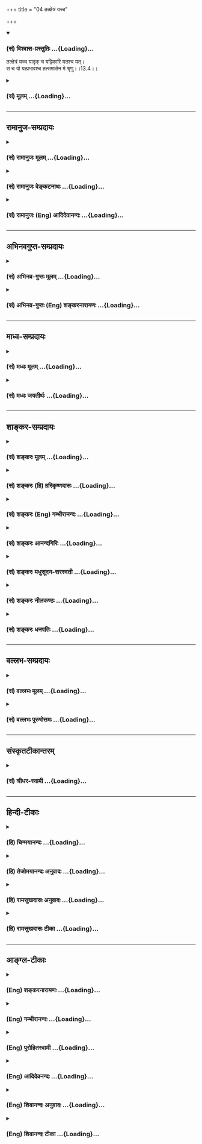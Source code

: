+++
title = "04 तत्क्षेत्रं यच्च"

+++
<div class="js_include" newlevelforh1="3" title="(सं) विश्वास-प्रस्तुतिः" unfilled url="/purANam/mahAbhAratam/06-bhIShma-parva/02-bhagavad-gItA-parva/saMskRtam/vishvAsa-prastutiH/13_xetra-xetrajna-yogaH/04_tatxetraM_yachcha.md">
<details open><summary><h3>(सं) विश्वास-प्रस्तुतिः ...{Loading}...</h3></summary>

तत्क्षेत्रं यच्च यादृक् च यद्विकारि यतश्च यत्।  
स च यो यत्प्रभावश्च तत्समासेन मे श्रृणु।।13.4।।
</details>
</div>
<div class="js_include collapsed" newlevelforh1="3" title="(सं) मूलम्" unfilled url="/purANam/mahAbhAratam/06-bhIShma-parva/02-bhagavad-gItA-parva/saMskRtam/mUlam/13_xetra-xetrajna-yogaH/04_tatxetraM_yachcha.md">
<details><summary><h3>(सं) मूलम् ...{Loading}...</h3></summary>

तत्क्षेत्रं यच्च यादृक् च यद्विकारि यतश्च यत्।  
स च यो यत्प्रभावश्च तत्समासेन मे श्रृणु।।13.4।।
</details>
</div>


_________________
## रामानुज-सम्प्रदायः
<div class="js_include collapsed" newlevelforh1="3" title="(सं) रामानुजः मूलम्" unfilled url="/purANam/mahAbhAratam/06-bhIShma-parva/02-bhagavad-gItA-parva/saMskRtam/rAmAnujaH/mUlam/13_xetra-xetrajna-yogaH/04_tatxetraM_yachcha.md">
<details><summary><h3>(सं) रामानुजः मूलम् ...{Loading}...</h3></summary>

।।13.4।। तद् इदं क्षेत्रक्षेत्रज्ञयाथात्म्यम् **ऋषिभिः** पराशरादिभिः
**बहुधा** बहुप्रकारं **गीतम्**अहं त्वं च तथान्ये च भूतैरुह्याम पार्थिव।
गुणप्रवाहपतितो भूतवर्गोऽपि यात्ययम्।। कर्मवश्या गुणा ह्येते सत्त्वाद्याः
पृथिवीपते। अविद्यासञ्चितं कर्म तच्चाशेषेषु जन्तुषु।। आत्मा शुद्धोऽक्षरः
शान्तो निर्गुणः प्रकृतेः परः। प्रवृद्ध्यपचयौ नास्य चैकस्याखिलजन्तुषु।।
(वि0 पु0 2।13।69 -- 71) तथापिण्डः पृथग्यतः पुंसः
शिरःपाण्यादिलक्षणः।। ततोऽहमिति कुत्रैतां संज्ञां राजन्करोम्यहम्।। (वि0
पु0 2।13।89) तथा चकिं त्वमेतच्छिरः किं नु ग्रीवा तव तथोदरम्। किमु
पादादिकं त्वं वै तवैतत्किं महीपते।। समस्तावयवेम्यस्त्वं पृथक् भूप
व्यवस्थितः। कोऽहमित्येव निपुणो भूत्वा चिन्तय पार्थिव।। (वि0 पु0
2।13।102103) इति।  
  
एवं विविक्तयोः द्वयोः वासुदेवात्मकत्वं च आहुः -- इन्द्रियाणि मनो बुद्धिः
सत्त्वं तेजो बलं धृतिः। वासुदेवात्मकान्याहुः क्षेत्रं क्षेत्रज्ञमेव च।।
(महा0 शान्तिपर्व 149।136) इति।  
  
**छन्दोभिः विविधैः** पृथक् पृथग्विधैः छन्दोभिः ऋग्यजुः सामाथर्वभिः
देहात्मनोः स्वरूपं **पृथग्** गीतम् -- तस्माद्वा एतस्माद् आत्मन आकाशः
संभूतः आकाशाद् वायुः; वायोरग्निः; अग्नेरापः; अद्भ्यः पृथिवी; पृथिव्या
ओषधयः; ओषधीभ्योऽन्नम्; अन्नात् पुरुषः; स वा एष पुरुषः अन्नरसमयः (तै0 उ₀
2।1) इति शरीरस्वरूपम् अभिधाय तस्माद् अन्तरं प्राणमयं तस्मात् च अन्तरं
मनोमयम् अभिधायतस्माद्वा एतस्मान्मनोमयादन्योऽन्तर आत्मा विज्ञानमयः (तै0
उ₀ 2।4) इति क्षेत्रज्ञस्वरूपम् अभिधायतस्माद्वा एतस्माद्विज्ञानमयात्
अन्योऽन्तर आत्मानन्दमयः (तै0 उ₀ 2।5) इति क्षेत्रज्ञस्य अपि अन्तरात्मतया
आनन्दमयः परमात्मा अभिहितः। एवम् ऋक्सामाथर्वसु च तत्र तत्र
क्षेत्रक्षेत्रज्ञयोः पृथग्भावः तयोः ब्रह्मात्मकत्वं च सुस्पष्टं गीतम्।  
  
ब्रह्मसूत्रपदैः च एव ब्रह्मप्रतिपादनसूत्राख्यैः पदैः शारीरकसूत्रैः
**हेतुमद्भिः** हेतुयुक्तैः। **विनिश्चितैः** निर्णयान्तैःन वियदश्रुतेः
(ब्र0 सू0 2।3।1) इति आरभ्य क्षेत्रप्रकारनिर्णय
उक्तः। नात्माऽश्रुतेर्नित्यत्वाच्च ताभ्यः (ब्र0 सू0 2।3।17)
इत्यारभ्यज्ञोऽत एव (ब्र0 सू0 2।3।18) इत्यादिभिः
क्षेत्रज्ञयाथात्म्यनिर्णय उक्तः। परात्तु तच्छ्रुतेः (ब्र0 सू0 2।3।41) इति
च भगवत्प्रवर्त्यत्वेन भगवदात्मकत्वम् उक्तम्। एवं बहुधा गीतं
क्षेत्रक्षेत्रज्ञयाथात्म्यं मया संक्षेपेण सुस्पष्टम् उच्यमानं श्रृणु इति
अर्थः।

</details>
</div>
<div class="js_include collapsed" newlevelforh1="3" title="(सं) रामानुजः वेङ्कटनाथः" unfilled url="/purANam/mahAbhAratam/06-bhIShma-parva/02-bhagavad-gItA-parva/saMskRtam/rAmAnujaH/venkaTanAthaH/13_xetra-xetrajna-yogaH/04_tatxetraM_yachcha.md">
<details><summary><h3>(सं) रामानुजः वेङ्कटनाथः ...{Loading}...</h3></summary>

  
  
।।13.4।। श्रृण्वत एवार्जुनस्य पुनःश्रृणु इत्यवधानार्थमुच्यतेतत्क्षेत्रम्
इति। महाभूतानि \[13।6\] इत्युपक्रम्यसङ्घातः \[13।7\]
इत्यन्तवक्ष्यमाणपरामर्शादाद्यन्तौ यच्छब्दौ
जडद्रव्यतत्सङ्घातविषयावित्यपुनरुक्तिरित्यभिप्रायेणाह -- यह्रव्यमिति।
वक्ष्यमाणेन्द्रियाद्याश्रयत्वानुसारेण यादृक्शब्दार्थमाह --
येषामाश्रयभूतमिति। ये विकारा अस्य कार्यतया सन्ति; तद्यद्विकारि तत्र
यच्छब्दनिर्दिष्टे तात्पर्यमिति प्रकाशनायये चास्य विकारा इत्युक्तम्। यतः
इति नोपादानादिपरं; प्रथमं तदुक्तेरित्यभिप्रायेणाह यतो हेतोरिति। चेतना
धृतिः \[13।7\] इति वक्ष्यमाणं हेतुविशेषमाह -- यस्मै प्रयोजनायेति।
क्षेत्रकर्तुरीश्वरस्य धीस्थतया प्रयोजनमपि हेतुः प्रयुज्यते चअध्ययनेन
वसति इति। यत्स्वरूपमिति -- सङ्घतिपरम्। सन्निवेशविशेषो हि शरीरत्वादि। अतः
प्रथमयच्छब्दो जडाजडद्रव्यविशेषनिर्वारणार्थः; द्वितीयस्तु जडत्वनिश्चये
जडद्रव्येष्वनेकेष्वन्यतमात्मकत्वसङ्घातात्मकत्वनिश्चयार्थ इति भावः। माम्
इति परमात्मात्मनोऽपि प्रसङ्गात्तत्परामर्शभ्रमव्युदासायाह -- स च
क्षेत्रज्ञ इति। यो यत्प्रभावः इत्युभाभ्यां स्वरूपप्रकारयोर्निदेशः।
प्रभावा आश्चर्यभूताः प्रकृष्टाः स्वभावविशेषाः।  
  

</details>
</div>
<div class="js_include collapsed" newlevelforh1="3" title="(सं) रामानुजः (Eng) आदिदेवानन्दः" unfilled url="/purANam/mahAbhAratam/06-bhIShma-parva/02-bhagavad-gItA-parva/saMskRtam/rAmAnujaH/english/AdidevAnandaH/13_xetra-xetrajna-yogaH/04_tatxetraM_yachcha.md">
<details><summary><h3>(सं) रामानुजः (Eng) आदिदेवानन्दः ...{Loading}...</h3></summary>

13.4 What the 'Field is' namely, what its substance is; what it is
'like', namely, what things depend on it; what its 'modifications' are,
namely, what its transformations are; what the 'purpose' is for which it
has been originated; 'what it is,' namely, what its true nature is; 'who
it is,' namely, who the individual self is and what Its nature is like;
what Its 'powers', are, namely, what powers It possesses. All this,
briefly learn from Me.

</details>
</div>


_________________
## अभिनवगुप्त-सम्प्रदायः
<div class="js_include collapsed" newlevelforh1="3" title="(सं) अभिनव-गुप्तः मूलम्" unfilled url="/purANam/mahAbhAratam/06-bhIShma-parva/02-bhagavad-gItA-parva/saMskRtam/abhinava-guptaH/mUlam/13_xetra-xetrajna-yogaH/04_tatxetraM_yachcha.md">
<details><summary><h3>(सं) अभिनव-गुप्तः मूलम् ...{Loading}...</h3></summary>

।।13.4 -- 13.5।। तत्क्षेत्रमिति। ऋषिभिरिति। येन विकारं गच्छति यद्विकारि।
समासेनेति अविभागेनैव सर्वान्प्रश्नान् +++(S;;K एतान् (S तान्)+++ प्रश्नान्)
साधारणोत्तरेण परिच्छिनत्ति। यद्यपि च ऋषिभिर्बहुधा वेदैश्चोक्तमेतत्।
तथापि समासेनाहं व्याचक्षे इति।

</details>
</div>
<div class="js_include collapsed" newlevelforh1="3" title="(सं) अभिनव-गुप्तः (Eng) शङ्करनारायणः" unfilled url="/purANam/mahAbhAratam/06-bhIShma-parva/02-bhagavad-gItA-parva/saMskRtam/abhinava-guptaH/english/shankaranArAyaNaH/13_xetra-xetrajna-yogaH/04_tatxetraM_yachcha.md">
<details><summary><h3>(सं) अभिनव-गुप्तः (Eng) शङ्करनारायणः ...{Loading}...</h3></summary>

13.4 See Comment under 13.5

</details>
</div>


_________________
## माध्व-सम्प्रदायः
<div class="js_include collapsed" newlevelforh1="3" title="(सं) मध्वः मूलम्" unfilled url="/purANam/mahAbhAratam/06-bhIShma-parva/02-bhagavad-gItA-parva/saMskRtam/madhvaH/mUlam/13_xetra-xetrajna-yogaH/04_tatxetraM_yachcha.md">
<details><summary><h3>(सं) मध्वः मूलम् ...{Loading}...</h3></summary>

।।13.4।। यद्विकारि येन विकारेण युक्तम्। यतश्च यत् यतो याति प्रवर्तते। स च
प्रवर्तकः। यतश्च यदित्यस्मात्प्रवर्तते क्षेत्रमिति वचनं स च य इति
स्वरूपमात्रम्।

</details>
</div>
<div class="js_include collapsed" newlevelforh1="3" title="(सं) मध्वः जयतीर्थः" unfilled url="/purANam/mahAbhAratam/06-bhIShma-parva/02-bhagavad-gItA-parva/saMskRtam/madhvaH/jayatIrthaH/13_xetra-xetrajna-yogaH/04_tatxetraM_yachcha.md">
<details><summary><h3>(सं) मध्वः जयतीर्थः ...{Loading}...</h3></summary>

।।13.4।। यो विकारो यस्य तत् यद्विकारि इति कश्चित् (शं.) तदसत्।
बहुव्रीहितायामिनेर्वैयर्थ्यात्। किन्तु यश्चासौ विकारश्चेति यद्विकारः
सोऽस्यास्तीति यद्विकारीति भावेनाह -- **यदि**ति। अत्रयेन विकारेण इत्यनेन
कर्मधारयं सूचयति। युक्तमितीनेरर्थम्। यतश्च यदित्येतत्यस्माच्च
यत्कार्यमुत्पद्यते इति कश्चिद्व्याख्यातवान् (शं.) तदयुक्तम्;
यद्विकारीत्यनेन गतार्थत्वात् साध्याहारत्वाच्च;विकारांश्च गुणांश्च
\[13।20\] इत्यस्यान्यथोपपत्तेः। अपरस्तु यतश्चामानित्वादिभ्यो यज्ज्ञेयं
प्राप्यत इति; तदप्यसत्; अध्याहारादेव। अमानित्वं \[13।8\] इत्यादेःअनादिमत्
\[13।13\] इत्यादेश्चान्यथासिद्धेरिति भावेनान्यथा व्याचष्टे --
**यतश्चे**ति। यतो यस्य प्रेरणया। यदितीणो लडादेशशत्रन्तस्य रूपम्। इणो
यातेश्चानतिभिन्नार्थत्वाद्यातीत्युक्तम्। सर्वस्य क्षेत्रस्य
गत्यभावाद्गौणीं वृत्तिमाश्रित्य विवृणोति -- **प्रवर्तत** इति। स च य इति
जीवप्रतिज्ञेति व्याख्यानमसत्; तस्याप्रकृतत्वात्
क्षेत्रज्ञशब्दस्यातद्विषयत्वादिति भावेनाह -- **स चे**ति। यतः क्षेत्रं
प्रवर्तत इति प्रवर्तकस्य प्रकृतत्वादित्याशयः। नन्वेवं चेदेतद्वक्तव्यम्
-- किंयतश्च यत्स च यः इत्येकैव प्रतिज्ञा उत द्वे नाद्यः
चशब्दद्वयानुपपत्तेः;तत्समासेन इत्यनेनान्वयात्स च यः इत्यस्य
वैयर्थ्याच्च। न द्वितीयः; अर्थभेदाभावादित्यतो द्वितीयमङ्गीकृत्याह --
**यतश्चे**ति। यतश्च यत् इति वचनमस्मादेवंधर्मविशिष्टात् क्षेत्रं प्रवर्तत
इति वक्तुं प्रतिज्ञारूपम्। स च यः इति वचनं प्रवर्तकस्य स्वरूपमात्रं
वक्तुं प्रतिज्ञारूपमित्यर्थभेद इत्यर्थः।

</details>
</div>


_________________
## शाङ्कर-सम्प्रदायः
<div class="js_include collapsed" newlevelforh1="3" title="(सं) शङ्करः मूलम्" unfilled url="/purANam/mahAbhAratam/06-bhIShma-parva/02-bhagavad-gItA-parva/saMskRtam/shankaraH/mUlam/13_xetra-xetrajna-yogaH/04_tatxetraM_yachcha.md">
<details><summary><h3>(सं) शङ्करः मूलम् ...{Loading}...</h3></summary>

।।13.4।। --,यत् निर्दिष्टम् इदं शरीरम् इति तत् तच्छब्देन परामृशति।
**यच्च** इदं निर्दिष्टं **क्षेत्रं तत् यादृक्** यादृशं स्वकीयैः धर्मैः।
**च**शब्दः समुच्चयार्थः। **यद्विकारि** यः विकारः यस्य तत् यद्विकारि;
**यतः** यस्मात् **च** **यत्;** कार्यम् उत्पद्यते इति वाक्यशेषः। **स च
यः** क्षेत्रज्ञः निर्दिष्टः सः **यत्प्रभावः** ये प्रभावाः उपाधिकृताः
शक्तयः यस्य सः यत्प्रभावश्**च। तत्** क्षेत्रक्षेत्रज्ञयोः याथात्म्यं
यथाविशेषितं **समासेन** संक्षेपेण **मे** मम वाक्यतः **शृणु;** श्रुत्वा
अवधारय इत्यर्थः।। तत् क्षेत्रक्षेत्रज्ञयाथात्म्यं विवक्षितं स्तौति
श्रोतृबुद्धिप्ररोचनार्थम् --,

</details>
</div>
<div class="js_include collapsed" newlevelforh1="3" title="(सं) शङ्करः (हि) हरिकृष्णदासः" unfilled url="/purANam/mahAbhAratam/06-bhIShma-parva/02-bhagavad-gItA-parva/saMskRtam/shankaraH/hindI/harikRShNadAsaH/13_xetra-xetrajna-yogaH/04_tatxetraM_yachcha.md">
<details><summary><h3>(सं) शङ्करः (हि) हरिकृष्णदासः ...{Loading}...</h3></summary>

।।13.4।। इदं शरीरम् इत्यादि श्लोकोंद्वारा उपदेश किये हुए क्षेत्राध्यायके
अर्थका संक्षेपरूप यह तत्क्षेत्रं यच्च इत्यादि श्लोक कहा जाता है क्योंकि
जिस अर्थका विस्तारपूर्वक वर्णन करना हो; उसका संक्षेप पहले कह देना उचित
ही है --, जिसका पहले इदं शरीरम् इत्यादि ( वाक्य ) से वर्णन किया गया है;
यहाँ तत् शब्दसे उसीका संकेत करते हैं। यह जो पूर्वोवत क्षेत्र है वह जैसा
है अर्थात् अपने धर्मोंके कारण वह जिस प्रकारका है तथा जैसे विकारोंवाला है
और जिस कारणसे जो कार्य उत्पन्न होता है -- यहाँ च शब्द समुच्चयके लिये है
और कार्य उत्पन्न होता है यह वाक्यशेष है। तथा जिसे क्षेत्रज्ञ कहा गया है
वह भी जिस प्रभाववाला अर्थात् जिनजिन उपाधिकृत शक्तियोंवाला है; उन क्षेत्र
और क्षेत्रज्ञ दोनोंका उपर्युक्त विक्षेषणोंसे युक्त यथार्थ स्वरूप तू
मुझसे संक्षेपसे सुन अर्थात् सुनकर निश्चय कर।

</details>
</div>
<div class="js_include collapsed" newlevelforh1="3" title="(सं) शङ्करः (Eng) गम्भीरानन्दः" unfilled url="/purANam/mahAbhAratam/06-bhIShma-parva/02-bhagavad-gItA-parva/saMskRtam/shankaraH/english/gambhIrAnandaH/13_xetra-xetrajna-yogaH/04_tatxetraM_yachcha.md">
<details><summary><h3>(सं) शङ्करः (Eng) गम्भीरानन्दः ...{Loading}...</h3></summary>

13.4 Srnu, hear, i.e., having heard, understand; me, from Me, from My
utterance; samasena, in brief; about (all) tat, that-the true nature of
the field and the Knower of the field, as they have been described; as
to yat, what; tat, that-tat stands for that which has been indicated as
'This body' (in verse 1); ksetram, field is, which has been referred to
as 'this'; ca, and; yadrk, how it is along with its own alities;
yadvikari, what its changes are; ca, and; yatah, from what cause; arises
yat, what effect (-arises is understood-); sah ca yah, and who He, the
Knower of the field indicated above, is; ca, and; yat-prabhavah, what
His powers are. Yat-probhavah is He who is possessed of the powers
arising from the adjuncts. The word ca has been used (throughout) in the
sense of and. For making the intellect of the hearer interested the Lord
praises that true nature of the field and the Knower of the field which
is intended to be taught:

</details>
</div>
<div class="js_include collapsed" newlevelforh1="3" title="(सं) शङ्करः आनन्दगिरिः" unfilled url="/purANam/mahAbhAratam/06-bhIShma-parva/02-bhagavad-gItA-parva/saMskRtam/shankaraH/AnandagiriH/13_xetra-xetrajna-yogaH/04_tatxetraM_yachcha.md">
<details><summary><h3>(सं) शङ्करः आनन्दगिरिः ...{Loading}...</h3></summary>

।।13.4।। श्लोकान्तरस्य तात्पर्यमाह -- **तदित्यादिना।** विवक्षितं
जिज्ञासितमित्यर्थः। स्तुतिफलमाह -- **श्रोत्रिति।** न केवलमाप्तोक्तेरेव
क्षेत्रादियाथात्म्यं संभावितं किंतु वेदवाक्यादपीत्याह --
**छन्दोभिश्चेति।** ऋगादीनां चतुर्णामपि वेदानां नानाप्रकारत्वं
शाखाभेदादिष्टम्। न केवलं श्रुतिस्मृतिसिद्धमुक्तं याथात्म्यं किंतु
यौक्तिकं चेत्याह -- **किञ्चेति।** कानि तानि सूत्राणीत्याशङ्क्याह --
**आत्मेत्येवेति।** आदिपदेनब्रह्मविदाप्नोति परम्;अथ योऽन्यां देवताम्
इत्यादीनि विद्याविद्यासूत्राण्युक्तानि। आत्मेति क्षेत्रज्ञोपादानं तच्च
क्षेत्रोपलक्षणम्। अथातो ब्रह्मजिज्ञासा इत्यादीन्यपि सूत्राण्यत्र
गृहीतान्यन्यथा छन्दोभिरित्यादिना पौनरुक्त्यादिति मत्त्वा विशिनष्टि --
**हेतुमद्भिरिति।**

</details>
</div>
<div class="js_include collapsed" newlevelforh1="3" title="(सं) शङ्करः मधुसूदन-सरस्वती" unfilled url="/purANam/mahAbhAratam/06-bhIShma-parva/02-bhagavad-gItA-parva/saMskRtam/shankaraH/madhusUdana-sarasvatI/13_xetra-xetrajna-yogaH/04_tatxetraM_yachcha.md">
<details><summary><h3>(सं) शङ्करः मधुसूदन-सरस्वती ...{Loading}...</h3></summary>

।।13.4।। संक्षेपेणोक्तमर्थं विवरीतुमारभते -- तत्क्षेत्रमिति। तदिदं
शरीरमिति प्रागुक्तं जडवर्गरूपं क्षेत्रं यच्च स्वरूपेण
जडदृश्यपरिच्छिन्नादिस्वभावं यादृक् च इच्छादिधर्मकं यद्विकारि
यैरिन्द्रियादिविकारैर्युक्तं यतश्च कारणात् यत्कार्यमुत्पद्यत इति शेषः।
अथवा यतः प्रकृतिपुरुषसंयोगाद्भवति। यदिति यैः
स्थावरजङ्गमादिभेदैर्भिन्नमित्यर्थः। अत्रानियमेन
चकारप्रयोगात्सर्वसमुच्चयो द्रष्टव्यः। स च क्षेत्रज्ञोः यः स्वरूपतः
स्वप्रकाशचैतन्यानन्दस्वभावः यत्प्रभावश्च ये प्रभावा उपाधिकृताः शक्तयो
यस्य तत् क्षेत्रक्षेत्रज्ञयाथात्म्यं सर्वविशेषणविशिष्टं समासेन संक्षेपेण
मे मम वचनाच्छृणु। श्रुत्वावधारयेत्यर्थः।

</details>
</div>
<div class="js_include collapsed" newlevelforh1="3" title="(सं) शङ्करः नीलकण्ठः" unfilled url="/purANam/mahAbhAratam/06-bhIShma-parva/02-bhagavad-gItA-parva/saMskRtam/shankaraH/nIlakaNThaH/13_xetra-xetrajna-yogaH/04_tatxetraM_yachcha.md">
<details><summary><h3>(सं) शङ्करः नीलकण्ठः ...{Loading}...</h3></summary>

।।13.4।। क्षेत्रक्षेत्रज्ञपदे विवरीतुमारभते -- **तदिति।** यच्चेदं
क्षेत्रं निर्दिष्टं तत् यादृक् यादृशं स्वकीयैर्धर्मैरस्ति। यद्विकारि ये
च तस्य विकाराः यतश्च यत् यस्माद्विकाराद्यज्जायत इति प्राञ्चः।
तत्पूर्वोक्तं क्षेत्रं यच्च यत्स्वरूपं यादृक् यत्प्रकारकं यद्विकारि ये च
तस्य विकाराः यतश्च क्षेत्रावयवाद्यज्जायते तत् शृणु। तथा स च क्षेत्रज्ञः
यो यत्स्वरूपः यत्प्रभावश्च तदपि मत्तः शृणु।

</details>
</div>
<div class="js_include collapsed" newlevelforh1="3" title="(सं) शङ्करः धनपतिः" unfilled url="/purANam/mahAbhAratam/06-bhIShma-parva/02-bhagavad-gItA-parva/saMskRtam/shankaraH/dhanapatiH/13_xetra-xetrajna-yogaH/04_tatxetraM_yachcha.md">
<details><summary><h3>(सं) शङ्करः धनपतिः ...{Loading}...</h3></summary>

।।13.4।। इदं शरीरमित्यादिनोपदिष्टस्य क्षेत्राध्यायार्थस्य संग्रहश्लोकं
प्रतिपत्तिसौकर्यार्थमुपन्यस्याति -- तदिति। इदं शरीरमिति यन्निर्दिष्टं
तत्तदा परामृशति। यच्चेदं निर्दिष्टं क्षेत्रं स्वरुपतो जडं
स्तावरजंगमादिभेबैर्भिन्नं दृश्यत्वादिस्वभावं तत्। यादृक् च स्वकीयैधर्मैः
यादृशं यत्प्रकारकं च यद्विकारि ये विकारा अस्य तत्। यतो यस्माच्च
यत्कार्यमुत्पद्यत इति शेषः। यतश्च प्रकृतिपुरुषसंयोगाद्भवति। यदिति यैः
स्तावरजंगमादिभेदैर्भिन्नमिति त्वाचार्यैर्यच्चेत्यस्मिन्नुक्तस्य
यत्पदार्थस्यान्तर्भावाद्यत्पदवैयर्थ्यमभिप्रेत्य न व्याख्यातम्। अत्र
चकाराः सर्वे समुच्चायार्थाः। सच क्षेत्रज्ञो यः निर्दिष्टः स्वरुपतः
सच्चिदानन्दस्वभावः यत्प्रभावाः प्रभावा शक्तयो यस्य स
तद्यथोक्तविशेषणविशिष्टक्षेत्रज्ञयाथात्म्यं समासेन संक्षेपेण मे मम
वाक्यात् श्रृणु श्रुत्वाऽवधारयेत्यर्थः।

</details>
</div>


_________________
## वल्लभ-सम्प्रदायः
<div class="js_include collapsed" newlevelforh1="3" title="(सं) वल्लभः मूलम्" unfilled url="/purANam/mahAbhAratam/06-bhIShma-parva/02-bhagavad-gItA-parva/saMskRtam/vallabhaH/mUlam/13_xetra-xetrajna-yogaH/04_tatxetraM_yachcha.md">
<details><summary><h3>(सं) वल्लभः मूलम् ...{Loading}...</h3></summary>

।।13.4।। एतत्प्रपञ्चयिष्यन् प्रतिजानीते -- तत्क्षेत्रमिति। यच्च
यद्द्रव्यं; यादृक् येषामाश्रयभूतं; ये चात्र विकाराः सन्ति; यतश्चेति
यदर्थमुद्भावितं; यत् यत्स्वभावं (स्वरूपं)। स च क्षेत्रज्ञो यः यत्स्वरूपः
यत्प्रभावस्तत्सर्वं सङ्क्षेपेण मे मत्तः शृणु।

</details>
</div>
<div class="js_include collapsed" newlevelforh1="3" title="(सं) वल्लभः पुरुषोत्तमः" unfilled url="/purANam/mahAbhAratam/06-bhIShma-parva/02-bhagavad-gItA-parva/saMskRtam/vallabhaH/puruShottamaH/13_xetra-xetrajna-yogaH/04_tatxetraM_yachcha.md">
<details><summary><h3>(सं) वल्लभः पुरुषोत्तमः ...{Loading}...</h3></summary>

  
  
।।13.4।। एवं प्रतिज्ञाय क्षेत्रक्षेत्रज्ञस्वरूपं सभेदकं कथयामि
तच्छृण्वित्याह -- तत् क्षेत्रमिति। तन्मदुक्तं क्षेत्रं यत्
मत्सत्तात्मकं; जडादिरूपमपि यादृक् यादृशं मल्लीलेच्छात्मकम्। यद्विकारि
विचित्रक्रीडेच्छया नानाविकारयुक्तम्। यतश्च
मदंशात्मकमत्क्रीडार्थप्रकृतिपुरुषसंयोगजम्।
तत्स्थावरजङ्गमपक्ष्यादिविचित्ररूपम्। स च क्षेत्रज्ञः स्वरूपतो मदंशरूपो
यत्प्रभावः सूक्ष्मोऽपि
व्यापकादिसेवनयोग्याद्यचिन्त्यप्रभाववांस्तदन्यैर्याथातथ्यस्वरूपाज्ञानाद्बहुविधमुक्तं
तत्सर्वं समासेन सङ्क्षेपतो मे मत्तः शृणु।  
  

</details>
</div>


_________________
## संस्कृतटीकान्तरम्
<div class="js_include collapsed" newlevelforh1="3" title="(सं) श्रीधर-स्वामी" unfilled url="/purANam/mahAbhAratam/06-bhIShma-parva/02-bhagavad-gItA-parva/saMskRtam/shrIdhara-svAmI/13_xetra-xetrajna-yogaH/04_tatxetraM_yachcha.md">
<details><summary><h3>(सं) श्रीधर-स्वामी ...{Loading}...</h3></summary>

।।13.4।। अत्र यद्यपि चतुर्विंशतिभेदैर्भिन्ना प्रकृतिः
क्षेत्रमित्यभिप्रेतं तथापि देहरूपेण परिणतायामेव तस्यामहंभावेनाविवेकः
स्फुट इति तद्विवेकार्थमिदं शरीरं क्षेत्रमित्याद्युक्तं;
तदेतत्प्रपञ्चयिष्यन्प्रतिजानीते **-- तत्क्षेत्रमिति।** यदुक्तं मया
तत्क्षेत्रं यत्स्वरूपतो जडं दृश्यादिस्वभावं यादृग्यादृशं चेच्छादिधर्मकं
यद्विकारि यैरिन्द्रियादिविकारैर्युक्तं यतश्च प्रकृतिपुरुषसंयोगाद्भवति।
यदिति यैः स्थावरजङ्गमादिभेदैर्भिन्नमित्यर्थः। स च क्षेत्रज्ञो यः
स्वरूपतः; यत्प्रभावश्च अचिन्त्यैश्वर्ययोगेन यैः प्रभावैः संपन्नः
तत्सर्वं संक्षेपतो मत्तः शृणु।

</details>
</div>


_________________
## हिन्दी-टीकाः
<div class="js_include collapsed" newlevelforh1="3" title="(हि) चिन्मयानन्दः" unfilled url="/purANam/mahAbhAratam/06-bhIShma-parva/02-bhagavad-gItA-parva/hindI/chinmayAnandaH/13_xetra-xetrajna-yogaH/04_tatxetraM_yachcha.md">
<details><summary><h3>(हि) चिन्मयानन्दः ...{Loading}...</h3></summary>

।।13.4।। भगवान् श्रीकृष्ण न केवल क्षेत्र की वस्तुओं का उल्लेख ही करेंगे;
वरन् क्षेत्र के गुण धर्म; उसके विकार तथा कौन से कारण से ऋ़ौन सा कार्य
उत्पन्न हुआ है; इसका भी वर्णन करेंगे। उसी प्रकार; क्षेत्रज्ञ का स्वरूप
तथा उपाधियों से सम्बद्ध उसके प्रभाव को भी इस अध्याय में बतायेंगे। ये सब;
मुझसे संक्षेप में सुनो। अनन्त आत्मा के स्वरूप को दर्शाने वाले विशेषणों को
पुन दोहराने मात्र से अथवा उस पर विशेष बल देकर कहने से एक निष्ठावान् साधक
को कोई विशेष लाभ भी नहीं होता और न उसके विकास में कोई सहायता मिलती है।
जिन कारणों से हमारे जीवन की समस्यायें उत्पन्न होती हैं उनकी ओर से दृष्टि
फेर लेने का अर्थ है; समस्या को नहीं सुलझाना। हमारे आसपास का यह जगत्;
जिसे हमने ही प्रेक्षित किया है; तथा वे ही प्रक्रियायें जिनके द्वारा हम
कार्य करते हुये असंख्य विषयों; भावनाओं और विचारों की विविधता को देखते
हैं इन सबका हमें सूक्ष्म निरीक्षण तथा अध्ययन करना चाहिये। इसकी उपेक्षा
करने का अर्थ स्वयं को विशाल आवश्यक सारभूत ज्ञान से वंचित रखना है। यह
अपनी ही प्रवंचना है। शत्रुओं के विरुद्ध युद्धनीति सम्बन्धी योजना बनाने के
लिए शत्रुपक्ष की रणनीति का कमसेकम सामान्य ज्ञान होना आवश्यक होता है। इसी
प्रकार; क्षेत्र से युद्ध करके उस पर विजय पाकर उसके बन्धनों से स्वयं को
मुक्त करने के लिये यह जानना आवश्यक है कि क्षेत्र क्या है तथा परिस्थिति
विशेष में ये उपाधियाँ किस प्रकार कार्य और व्यवहार करती हैं। इस प्रकार;
शरीरशास्त्र; जीवशास्त्र; मनोविज्ञान तथा अन्य प्राकृतिक विज्ञान की
शाखायें भी जीवन को समझने में अपना योगदान देती हैं। अध्यात्म का
ज्ञानमार्ग समस्त लौकिक विज्ञानों का चरम बिन्दु है और उसकी पूर्तिस्वरूप
है। इस बात की पुष्टि इसी तथ्य से होती है कि; युद्धभूमि पर भी अर्जुन को
इस ज्ञान का उपदेश देते समय; भगवान् इस बात पर बल देने के लिए भूलते नहीं
कि इस क्षेत्र का सम्पूर्ण ज्ञान होना महत्व की बात है। इसका हमें सूक्ष्म
अध्ययन करना चाहिये। क्षेत्र और क्षेत्रज्ञ के याथात्म्य को देखने; अध्ययन
करने और समझने में शिष्य की अभिरुचि उत्पन्न करने के लिए भगवान् इस विषय
वस्तु की स्तुति करते हुये कहते हैं

</details>
</div>
<div class="js_include collapsed" newlevelforh1="3" title="(हि) तेजोमयानन्दः अनुवादः" unfilled url="/purANam/mahAbhAratam/06-bhIShma-parva/02-bhagavad-gItA-parva/hindI/tejomayAnandaH/anuvAdaH/13_xetra-xetrajna-yogaH/04_tatxetraM_yachcha.md">
<details><summary><h3>(हि) तेजोमयानन्दः अनुवादः ...{Loading}...</h3></summary>

।।13.4।। इसलिये, वह क्षेत्र जो है और जैसा है तथा जिन विकारों वाला है, और
जिस (कारण) से जो (कार्य) हुआ है तथा वह (क्षेत्रज्ञ) भी जो है और जिस
प्रभाव वाला है, वह संक्षेप में मुझसे सुनो।।

</details>
</div>
<div class="js_include collapsed" newlevelforh1="3" title="(हि) रामसुखदासः अनुवादः" unfilled url="/purANam/mahAbhAratam/06-bhIShma-parva/02-bhagavad-gItA-parva/hindI/rAmasukhadAsaH/anuvAdaH/13_xetra-xetrajna-yogaH/04_tatxetraM_yachcha.md">
<details><summary><h3>(हि) रामसुखदासः अनुवादः ...{Loading}...</h3></summary>

।।13.4।। वह क्षेत्र जो है, जैसा है, जिन विकारोंवाला है और जिससे जो पैदा
हुआ है; तथा वह क्षेत्रज्ञ भी जो है और जिस प्रभाववाला है, वह सब
संक्षेपमें मेरेसे सुन।

</details>
</div>
<div class="js_include collapsed" newlevelforh1="3" title="(हि) रामसुखदासः टीका" unfilled url="/purANam/mahAbhAratam/06-bhIShma-parva/02-bhagavad-gItA-parva/hindI/rAmasukhadAsaH/TIkA/13_xetra-xetrajna-yogaH/04_tatxetraM_yachcha.md">
<details><summary><h3>(हि) रामसुखदासः टीका ...{Loading}...</h3></summary>

।।13.4।।***व्याख्या --***  **तत्क्षेत्रम् -- तत्** शब्द दोका वाचक होता
है -- पहले कहे हुए विषयका और दूरीका। इसी अध्यायके पहले श्लोकमें जिसको
**इदम्** पदसे कहा गया है; उसीको यहाँ **तत्** पदसे कहा है। क्षेत्र सब
देशमें नहीं है; सब कालमें नहीं है और अभी भी प्रतिक्षण अभावमें जा रहा है
-- यह क्षेत्रकी (स्वयंसे) दूरी है।**यच्च --** उस क्षेत्रका जो स्वरूप है;
जिसका वर्णन इसी अध्यायके पाँचवें श्लोकमें हुआ है।**यादृक् च --** उस
क्षेत्रका जैसा स्वभाव है; जिसका वर्णन इसी अध्यायके छब्बीसवेंसत्ताईसवें
श्लोकोंमें उसे उत्पन्न और नष्ट होनेवाला बताकर किया गया है।**यद्विकारि
--** यद्यपि प्रकृतिका कार्य होनेसे इसी अध्यायके पाँचवें श्लोकमें आये
तेईस तत्त्वोंको भी विकार कहा गया है; तथापि यहाँ उपर्युक्त पदसे
क्षेत्रक्षेत्रज्ञके माने हुए सम्बन्धके कारण क्षेत्रमें उत्पन्न होनेवाले
इच्छाद्वेषादि विकारोंको ही विकार कहा गया है; जिनका वर्णन छठे श्लोकमें
हुआ है।**यतश्च यत् --** यह क्षेत्र जिससे पैदा होता है अर्थात् प्रकृतिसे
उत्पन्न होनेवाले सात विकार और तीन गुण; जिनका वर्णन इसी अध्यायके
उन्नीसवें श्लोकके उत्तरार्धमें हुआ है।**स च --** पहले श्लोकके
उत्तरार्धमें जिस क्षेत्रज्ञका वर्णन हुआ है; उसी क्षेत्रज्ञका वाचक यहाँ
**सः** पद है और उसीके विषयमें यहाँ सुननेके लिये कहा जा रहा है।**यः --**
इस क्षेत्रज्ञका जो स्वरूप है; जिसका वर्णन इसी अध्यायके बीसवें श्लोकके
उत्तरार्धमें और बाईसवें श्लोकमें किया गया है।**यत्प्रभावश्च --** वह
क्षेत्रज्ञ जिस प्रभाववाला है जिसका वर्णन इसी अध्यायके इकतीसवेंसे
तैंतीसवें श्लोकतक किया गया है।**तत्समासेन मे श्रृणु --** यहाँ **तत्**
पदके अन्तर्गत क्षेत्र और क्षेत्रज्ञ -- दोनोंको लेना चाहिये। तात्पर्य है
कि वह क्षेत्र जो है; जैसा है; जिन विकारोंवाला और जिससे पैदा हुआ है -- इस
तरह क्षेत्रके विषयमें चार बातें और वह क्षेत्रज्ञ जो है और जिस प्रभाववाला
है -- इस तरह क्षेत्रज्ञके विषयमें दो बातें तू मेरेसे संक्षेपमें
सुन। यद्यपि इस अध्यायके आरम्भमें पहले दो श्लोकोंमें क्षेत्रक्षेत्रज्ञका
सूत्ररूपसे वर्णन हुआ है; जिसको भगवान्ने,ज्ञान भी कहा है तथापि
क्षेत्रक्षेत्रज्ञके विभागका स्पष्टरूपसे विवेचन (विकारसहित क्षेत्र और
निर्विकार क्षेत्रज्ञके स्वरूपका प्रभावसहित विवेचन) इस तीसरे श्लोकसे
आरम्भ किया गया है। इसलिये भगवान् इसको सावधान होकर सुननेकी आज्ञा देते
हैं। इस श्लोकमें भगवान्ने क्षेत्रके विषयमें तो चार बातें सुननेकी आज्ञा दी
है; पर क्षेत्रज्ञके विषयमें केवल दो बातें -- स्वरूप और प्रभाव ही सुननेकी
आज्ञा दी है। इससे यह शङ्का हो सकती है कि क्षेत्रका प्रभाव भी क्यों नहीं
कहा गया और साथ ही क्षेत्रज्ञके स्वभाव; विकार और जिससे जो पैदा हुआ -- इन
विषयोंपर भी क्यों नहीं कहा गया इसका समाधान यह है कि एक क्षण भी एक रूपमें
स्थिर न रहनेवाले क्षेत्रका प्रभाव हो ही क्या सकता है प्रकृतिस्थ (संसारी)
पुरुषके अन्तःकरणमें धनादि जड पदार्थोंका महत्त्व रहता है; इसीलिये उसको
संसारमें क्षेत्रका (धनादि जड पदार्थोंका) प्रभाव दीखता है। वास्तवमें
स्वतन्त्ररूपसे क्षेत्रका कुछ भी प्रभाव नहीं है। अतः उसके प्रभावका कोई
वर्णन नहीं किया गया। क्षेत्रज्ञका स्वरूप उत्पत्तिविनाशरहित है; इसलिये
उसका स्वभाव भी उत्पत्तिविनाशरहित है। अतः भगवान्ने उसके स्वभावका अलगसे
वर्णन न करके स्वरूपके अन्तर्गत ही कर दिया। क्षेत्रके साथ अपना सम्बन्ध
माननेके कारण ही क्षेत्रज्ञमें इच्छाद्वेषादि विकारोंकी प्रतीति होती है;
अन्यथा क्षेत्रज्ञ (स्वरूपतः) सर्वथा निर्विकार ही है। अतः निर्विकार
क्षेत्रज्ञके विकारोंका वर्णन सम्भव ही नहीं। क्षेत्रज्ञ अद्वितीय; अनादि
और नित्य है। अतः इसके विषयमें कौन किससे पैदा हुआ -- यह प्रश्न ही नहीं
बनता।***सम्बन्ध --***  पूर्वश्लोकमें जिसको संक्षेपसे सुननेके लिये कहा
गया है; उसका विस्तारसे वर्णन कहाँ हुआ है -- इसको आगेके श्लोकमें बताते
हैं।

</details>
</div>


_________________
## आङ्ग्ल-टीकाः
<div class="js_include collapsed" newlevelforh1="3" title="(Eng) शङ्करनारायणः" unfilled url="/purANam/mahAbhAratam/06-bhIShma-parva/02-bhagavad-gItA-parva/english/shankaranArAyaNaH/13_xetra-xetrajna-yogaH/04_tatxetraM_yachcha.md">
<details><summary><h3>(Eng) शङ्करनारायणः ...{Loading}...</h3></summary>

13.4. What that Field is and of what nature it is; why it modifies,
whence and what; and who he (the Field-sensitizer) is; and of what
nature He is; listen to \[all\] that from Me collectively.

</details>
</div>
<div class="js_include collapsed" newlevelforh1="3" title="(Eng) गम्भीरानन्दः" unfilled url="/purANam/mahAbhAratam/06-bhIShma-parva/02-bhagavad-gItA-parva/english/gambhIrAnandaH/13_xetra-xetrajna-yogaH/04_tatxetraM_yachcha.md">
<details><summary><h3>(Eng) गम्भीरानन्दः ...{Loading}...</h3></summary>

13.4 Hear from Me in brief about (all) that as to what that field is and
how it is; what its changes are, and from what cause arises what effect;
and who He is, and what His powers are.

</details>
</div>
<div class="js_include collapsed" newlevelforh1="3" title="(Eng) पुरोहितस्वामी" unfilled url="/purANam/mahAbhAratam/06-bhIShma-parva/02-bhagavad-gItA-parva/english/purohitasvAmI/13_xetra-xetrajna-yogaH/04_tatxetraM_yachcha.md">
<details><summary><h3>(Eng) पुरोहितस्वामी ...{Loading}...</h3></summary>

13.4 What is called Matter, of what it is composed, whence it came, and
why it changes, what the Self is, and what Its power - this I will now
briefly set forth.

</details>
</div>
<div class="js_include collapsed" newlevelforh1="3" title="(Eng) आदिदेवनन्दः" unfilled url="/purANam/mahAbhAratam/06-bhIShma-parva/02-bhagavad-gItA-parva/english/AdidevanandaH/13_xetra-xetrajna-yogaH/04_tatxetraM_yachcha.md">
<details><summary><h3>(Eng) आदिदेवनन्दः ...{Loading}...</h3></summary>

13.4 Listen briefly from Me what the Field is, and what it is like, what
is modifications are, what purpose it serves, what it is; and who the
self is and what Its powers are.

</details>
</div>
<div class="js_include collapsed" newlevelforh1="3" title="(Eng) शिवानन्दः अनुवादः" unfilled url="/purANam/mahAbhAratam/06-bhIShma-parva/02-bhagavad-gItA-parva/english/shivAnandaH/anuvAdaH/13_xetra-xetrajna-yogaH/04_tatxetraM_yachcha.md">
<details><summary><h3>(Eng) शिवानन्दः अनुवादः ...{Loading}...</h3></summary>

13.4 What the field is and of what nature, what are its modifications
and whence it is and also who He is and what His powers are hear all
that from Me in brief.

</details>
</div>
<div class="js_include collapsed" newlevelforh1="3" title="(Eng) शिवानन्दः टीका" unfilled url="/purANam/mahAbhAratam/06-bhIShma-parva/02-bhagavad-gItA-parva/english/shivAnandaH/TIkA/13_xetra-xetrajna-yogaH/04_tatxetraM_yachcha.md">
<details><summary><h3>(Eng) शिवानन्दः टीका ...{Loading}...</h3></summary>

13.4 तत् that; क्षेत्रम् field; यत् which; च and; यादृक् what like; च
and; यद्विकारि what its modifications; यतः whence; च and; यत् what; सः
He; च and; यः who; यत्प्रभावः what His powers; च and; तत् that; समासेन
in brief; मे from Me; श्रृणु hear.Commentary I will tell you; O Arjuna;
what the field is; why the body is called the field; what are its
modifications or changes in other words what transformations it
undergoes; what are its properties; what effects arise in it from what
causes; to whom it belongs; whether it is cultivated or whether it grows
wild.That field refers to the field mentioned in verse 1.Who He is Who
is that knower of the field What are His powers (Prabhavas are powers
such as the power of seeing; hearing; etc.) which originate from the
limiting adjuncts (such as the eys; the ears; etc.) Do thou hear My
speech which describes succinctly the real nature of the field and the
knower of the field in all these specific aspects.O Arjuna; I am ite
sure that thou wilt clearly comprehend the truth on hearing My
speech.The body is the field. The ten senses represent the ten bulls.
The bulls work unceasingly day and night through the field of the
objects of the senses. The mind is the supervisor. The individual soul
is the tenant. The five vital airs (Pranas) are the five labourers. The
Primordial Nature is the mistress of the field. This field is Her
property. She Herself watches over the field vigilantly. She is endowed
with the three alities. Rajas sows the seed Sattva guards it Tamas reaps
the harvest. On the threshing floor or MahatTattva (the cosmic mind)
with the help of the ox called time; She -- Primordial Nature --
thrashes out the corn. If the individual soul does evil actions; it sows
the seeds of sin; manures with evil; reaps a crop of sin; and undergoes
the pains of Samsara; viz.; birth; decay; old age; sickness; and the
three kinds of afflictions. If it does virtuous actions it sows the good
seeds of virtue and reaps a crop of happiness.Lord Krishna now speaks
very highly in the following verse of the true nature of the field and
the knower of the field in order to create interest in the hearer.

</details>
</div>
